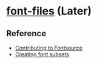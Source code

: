 # [font-files](https://github.com/fontsource/font-files) (Later)

## Reference

- [Contributing to Fontsource](https://github.com/fontsource/font-files/blob/main/CONTRIBUTING.md)
- [Creating font subsets](https://markoskon.com/creating-font-subsets/)